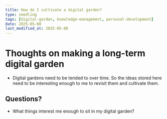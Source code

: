 ```yaml
---
title: How do I cultivate a digital garden?
type: seedling
tags: [digital-garden, knowledge-management, personal-development]
date: 2025-05-08
last_modified_at: 2025-05-08
---
```


# Thoughts on making a long-term digital garden
- Digital gardens need to be tended to over time. So the ideas stored here need to be interesting enough to me to revisit them and cultivate them.


## Questions?
- What things interest me enough to sit in my digital garden?

